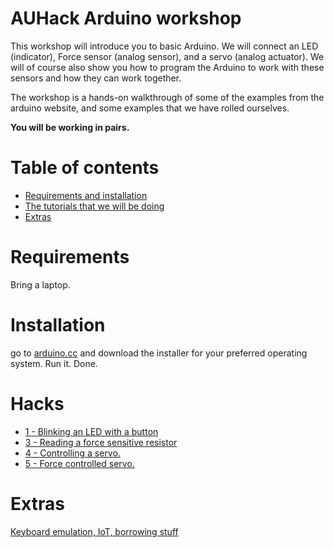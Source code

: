 # AUHack Arduino workshop
This workshop will introduce you to basic Arduino. We will connect an LED (indicator), Force sensor (analog sensor), and a servo (analog actuator). We will of course also show you how to program the Arduino to work with these sensors and how they can work together. 

The workshop is a hands-on walkthrough of some of the examples from the arduino website, and some examples that we have rolled ourselves.

**You will be working in pairs.**

# Table of contents
* [Requirements and installation](https://github.com/AUHack/ws18_arduino/#requirements)
* [The tutorials that we will be doing](https://github.com/AUHack/ws18_arduino/#hacks)
* [Extras](https://github.com/AUHack/ws18_arduino/#extras)

# Requirements
Bring a laptop. 

# Installation
go to [arduino.cc](https://www.arduino.cc/en/Main/Software) and download the installer for your preferred operating system. Run it. Done.

# Hacks
* [1 - Blinking an LED with a button](./1_blink)
* [3 - Reading a force sensitive resistor](./2_FSR)
* [4 - Controlling a servo.](https://www.arduino.cc/en/Tutorial/Sweep)
* [5 - Force controlled servo.](./4_FSR_Controlled_Servo)

# Extras
[Keyboard emulation, IoT, borrowing stuff](./extras)